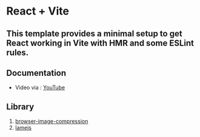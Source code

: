 # React + Vite

This template provides a minimal setup to get React working in Vite with HMR and some ESLint rules.
---
## Documentation
- Video via : [YouTube](https://youtu.be/Ab2Ok3lj8d0)

## Library

1. [browser-image-compression](https://www.jsdelivr.com/package/npm/browser-image-compression)
2. [lamejs](https://www.jsdelivr.com/package/npm/lamejs)
